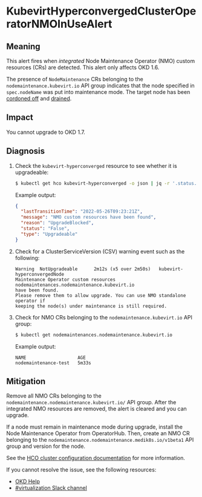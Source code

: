# KubevirtHyperconvergedClusterOperatorNMOInUseAlert
<!-- Edited by apinnick, Nov 2022-->

## Meaning

<!--DS: This alert fires when _integrated_ Node Maintenance Operator (NMO)
custom resources (CRs) are detected. This alert only affects {VirtProductName}
4.10.-->

<!--DS: The Node Maintenance Operator is not included with {VirtProductName}
4.11.0 or later. Instead, the Operator is installed from OperatorHub.-->

<!--DS: The presence of `NodeMaintenance` CRs belonging to the
`nodemaintenance.kubevirt.io` API group indicates that the node specified in
`spec.nodeName` was put into maintenance mode. The target node has been cordoned
off and drained.-->

<!--USstart-->
This alert fires when _integrated_ Node Maintenance Operator (NMO) custom
resources (CRs) are detected. This alert only affects OKD 1.6.

The presence of `NodeMaintenance` CRs belonging to the
`nodemaintenance.kubevirt.io` API group indicates that the node specified in
`spec.nodeName` was put into maintenance mode. The target node has been
[cordoned off](https://kubernetes.io/docs/reference/generated/kubectl/kubectl-commands#cordon)
and [drained](https://kubernetes.io/docs/tasks/administer-cluster/safely-drain-node/#use-kubectl-drain-to-remove-a-node-from-service).
<!--USend-->

## Impact

<!--DS: You cannot upgrade to {VirtProductName} 4.11.-->
<!--USstart-->
You cannot upgrade to OKD 1.7.
<!--USend-->

## Diagnosis

1. Check the `kubevirt-hyperconverged` resource to see whether it is upgradeable:

   ```bash
   $ kubectl get hco kubevirt-hyperconverged -o json | jq -r '.status.conditions[] | select(.type == "Upgradeable")'
   ```

   Example output:

   ```json
   {
     "lastTransitionTime": "2022-05-26T09:23:21Z",
     "message": "NMO custom resources have been found",
     "reason": "UpgradeBlocked",
     "status": "False",
     "type": "Upgradeable"
   }
   ```

2. Check for a ClusterServiceVersion (CSV) warning event such as the following:

   ```text
   Warning  NotUpgradeable      2m12s (x5 over 2m50s)   kubevirt-hyperconvergedNode
   Maintenance Operator custom resources nodemaintenances.nodemaintenance.kubevirt.io
   have been found.
   Please remove them to allow upgrade. You can use NMO standalone operator if
   keeping the node(s) under maintenance is still required.
   ```

3. Check for NMO CRs belonging to the `nodemaintenance.kubevirt.io` API group:

   ```bash
   $ kubectl get nodemaintenances.nodemaintenance.kubevirt.io
   ```

   Example output:

   ```text
   NAME                   AGE
   nodemaintenance-test   5m33s
   ```

## Mitigation

Remove all NMO CRs belonging to the
`nodemaintenance.nodemaintenance.kubevirt.io/` API group. After the integrated
NMO resources are removed, the alert is cleared and you can upgrade.

If a node must remain in maintenance mode during upgrade, install the Node
Maintenance Operator from OperatorHub. Then, create an NMO CR belonging to the
`nodemaintenance.nodemaintenance.medik8s.io/v1beta1` API group and version for
the node.

<!--DS: If you cannot resolve the issue, log in to the
link:https://access.redhat.com[Customer Portal] and open a support case,
attaching the artifacts gathered during the Diagnosis procedure.-->
<!--USstart-->
See the [HCO cluster configuration documentation](https://github.com/kubevirt/hyperconverged-cluster-operator/blob/main/docs/cluster-configuration.md#enablecommonbootimageimport-feature-gate)
for more information.

If you cannot resolve the issue, see the following resources:

- [OKD Help](https://www.okd.io/help/)
- [#virtualization Slack channel](https://kubernetes.slack.com/channels/virtualization)
<!--USend-->
